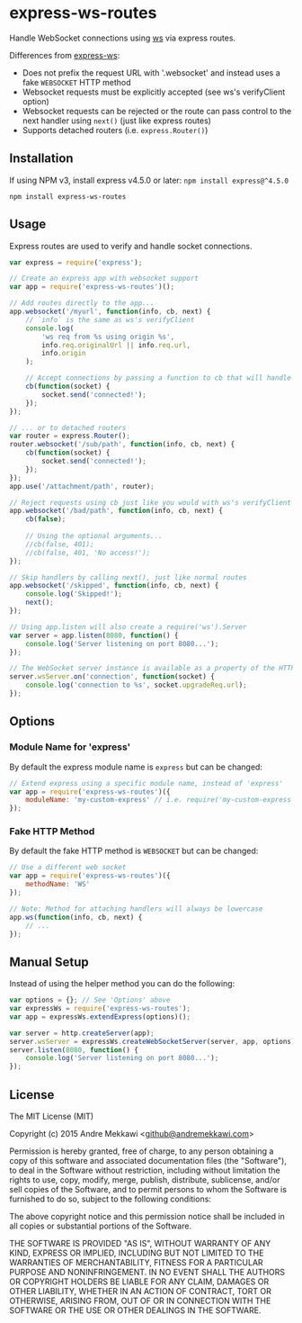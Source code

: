 # express-ws-routes #

Handle WebSocket connections using [ws](https://www.npmjs.com/package/ws) via express routes.

Differences from [express-ws](https://www.npmjs.com/package/express-ws):

  * Does not prefix the request URL with '.websocket' and instead uses a fake `WEBSOCKET` HTTP method
  * Websocket requests must be explicitly accepted (see ws's verifyClient option)
  * Websocket requests can be rejected or the route can pass control to the next handler using `next()` (just like express routes)
  * Supports detached routers (i.e. `express.Router()`)

## Installation ##

If using NPM v3, install express v4.5.0 or later:
`npm install express@^4.5.0`

`npm install express-ws-routes`

## Usage ##

Express routes are used to verify and handle socket connections.

```javascript
var express = require('express');

// Create an express app with websocket support
var app = require('express-ws-routes')();

// Add routes directly to the app... 
app.websocket('/myurl', function(info, cb, next) {
	// `info` is the same as ws's verifyClient
	console.log(
		'ws req from %s using origin %s',
		info.req.originalUrl || info.req.url,
		info.origin
	);

	// Accept connections by passing a function to cb that will handle the connected websocket
	cb(function(socket) {
		socket.send('connected!');
	});
});

// ... or to detached routers
var router = express.Router();
router.websocket('/sub/path', function(info, cb, next) {
	cb(function(socket) {
		socket.send('connected!');
	});
});
app.use('/attachment/path', router);

// Reject requests using cb just like you would with ws's verifyClient
app.websocket('/bad/path', function(info, cb, next) {
	cb(false);
	
	// Using the optional arguments...
	//cb(false, 401);
	//cb(false, 401, 'No access!');
});

// Skip handlers by calling next(), just like normal routes
app.websocket('/skipped', function(info, cb, next) {
	console.log('Skipped!');
	next();
});

// Using app.listen will also create a require('ws').Server
var server = app.listen(8080, function() {
	console.log('Server listening on port 8080...');
});

// The WebSocket server instance is available as a property of the HTTP server
server.wsServer.on('connection', function(socket) {
	console.log('connection to %s', socket.upgradeReq.url);
});
```

## Options ##

### Module Name for 'express'

By default the express module name is `express` but can be changed:

```javascript
// Extend express using a specific module name, instead of 'express'
var app = require('express-ws-routes')({
	moduleName: 'my-custom-express' // i.e. require('my-custom-express')
});
```

### Fake HTTP Method

By default the fake HTTP method is `WEBSOCKET` but can be changed:

```javascript
// Use a different web socket
var app = require('express-ws-routes')({
	methodName: 'WS'
});

// Note: Method for attaching handlers will always be lowercase
app.ws(function(info, cb, next) {
	// ...
});
```

## Manual Setup ##

Instead of using the helper method you can do the following:

```javascript
var options = {}; // See 'Options' above
var expressWs = require('express-ws-routes');
var app = expressWs.extendExpress(options)();

var server = http.createServer(app);
server.wsServer = expressWs.createWebSocketServer(server, app, options);
server.listen(8080, function() {
	console.log('Server listening on port 8080...');
});
```

## License ##

The MIT License (MIT)

Copyright (c) 2015 Andre Mekkawi &lt;github@andremekkawi.com&gt;

Permission is hereby granted, free of charge, to any person obtaining a copy
of this software and associated documentation files (the "Software"), to deal
in the Software without restriction, including without limitation the rights
to use, copy, modify, merge, publish, distribute, sublicense, and/or sell
copies of the Software, and to permit persons to whom the Software is
furnished to do so, subject to the following conditions:

The above copyright notice and this permission notice shall be included in
all copies or substantial portions of the Software.

THE SOFTWARE IS PROVIDED "AS IS", WITHOUT WARRANTY OF ANY KIND, EXPRESS OR
IMPLIED, INCLUDING BUT NOT LIMITED TO THE WARRANTIES OF MERCHANTABILITY,
FITNESS FOR A PARTICULAR PURPOSE AND NONINFRINGEMENT. IN NO EVENT SHALL THE
AUTHORS OR COPYRIGHT HOLDERS BE LIABLE FOR ANY CLAIM, DAMAGES OR OTHER
LIABILITY, WHETHER IN AN ACTION OF CONTRACT, TORT OR OTHERWISE, ARISING FROM,
OUT OF OR IN CONNECTION WITH THE SOFTWARE OR THE USE OR OTHER DEALINGS IN
THE SOFTWARE.
